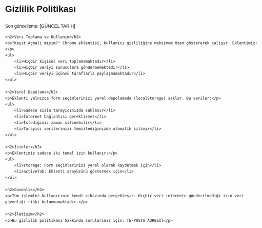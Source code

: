<!DOCTYPE html>
<html>
<head>
    <meta charset="UTF-8">
    <title>Gizlilik Politikası - Kayıt Açmalı mıyım?</title>
    <style>
        body { 
            font-family: Arial, sans-serif;
            max-width: 800px;
            margin: 0 auto;
            padding: 20px;
            line-height: 1.6;
        }
    </style>
</head>
<body>
    <h1>Gizlilik Politikası</h1>
    <p>Son güncelleme: [GÜNCEL TARİH]</p>

    <h2>Veri Toplama ve Kullanım</h2>
    <p>"Kayıt Açmalı mıyım?" Chrome eklentisi, kullanıcı gizliliğine maksimum özen göstererek çalışır. Eklentimiz:</p>
    <ul>
        <li>Hiçbir kişisel veri toplamamaktadır</li>
        <li>Hiçbir veriyi sunuculara göndermemektedir</li>
        <li>Hiçbir veriyi üçüncü taraflarla paylaşmamaktadır</li>
    </ul>

    <h2>Yerel Depolama</h2>
    <p>Eklenti yalnızca form seçimlerinizi yerel depolamada (localStorage) saklar. Bu veriler:</p>
    <ul>
        <li>Sadece sizin tarayıcınızda saklanır</li>
        <li>İnternet bağlantısı gerektirmez</li>
        <li>İstediğiniz zaman silinebilir</li>
        <li>Tarayıcı verilerinizi temizlediğinizde otomatik silinir</li>
    </ul>

    <h2>İzinler</h2>
    <p>Eklentimiz sadece iki temel izin kullanır:</p>
    <ul>
        <li>storage: Form seçimlerinizi yerel olarak kaydetmek için</li>
        <li>activeTab: Eklenti arayüzünü göstermek için</li>
    </ul>

    <h2>Güvenlik</h2>
    <p>Tüm işlemler kullanıcının kendi cihazında gerçekleşir. Hiçbir veri internete gönderilmediği için veri güvenliği riski bulunmamaktadır.</p>

    <h2>İletişim</h2>
    <p>Bu gizlilik politikası hakkında sorularınız için: [E-POSTA ADRESİ]</p>
</body>
</html>
